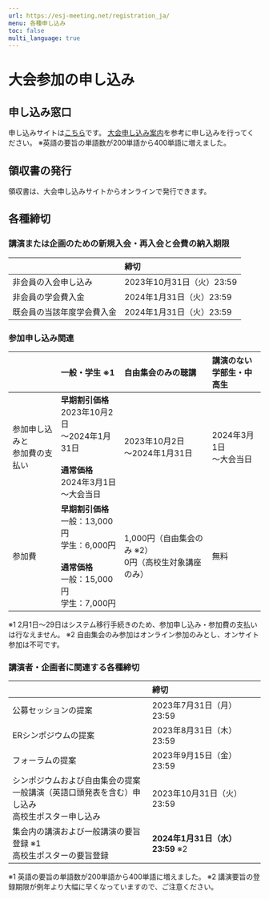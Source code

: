 ```yaml
---
url: https://esj-meeting.net/registration_ja/
menu: 各種申し込み
toc: false
multi_language: true
---
```


# 大会参加の申し込み

## 申し込み窓口

申し込みサイトは[こちら](https://iap-jp.org/esj/conf/login.php)です。
[大会申し込み案内](registration_guidelines_ja)を参考に申し込みを行ってください。
※英語の要旨の単語数が200単語から400単語に増えました。

## 領収書の発行

領収書は、大会申し込みサイトからオンラインで発行できます。

## 各種締切

### 講演または企画のための新規入会・再入会と会費の納入期限

|                            | 締切                      |
| :------------------------- | :------------------------ |
| 非会員の入会申し込み       | 2023年10月31日（火）23:59 |
| 非会員の学会費入金         | 2024年1月31日（火）23:59  |
| 既会員の当該年度学会費入金 | 2024年1月31日（火）23:59  |

### 参加申し込み関連

|                                  | 一般・学生 ※1                                                                                             | 自由集会のみの聴講                                       | 講演のない<br>学部生・中高生 |
| :------------------------------- | :--------------------------------------------------------------------------------------------------------- | :------------------------------------------------------- | :--------------------------- |
| 参加申し込みと<br>参加費の支払い | **早期割引価格**<br>2023年10月2日<br>〜2024年1月31日<br><br>**通常価格**<br>2024年3月1日<br>〜大会当日     | 2023年10月2日<br>〜2024年1月31日                         | 2024年3月1日<br>〜大会当日   |
| 参加費                           | **早期割引価格**<br>一般：13,000円<br>学生：6,000円<br><br>**通常価格**<br>一般：15,000円<br>学生：7,000円 | 1,000円（自由集会のみ ※2）<Br>0円（高校生対象講座のみ） | 無料                         |

※1 2月1日〜29日はシステム移行手続きのため、参加申し込み・参加費の支払いは行なえません。
※2 自由集会のみ参加はオンライン参加のみとし、オンサイト参加は不可です。

### 講演者・企画者に関連する各種締切

|                                                                                                      | 締切                              |
| :--------------------------------------------------------------------------------------------------- | :-------------------------------- |
| 公募セッションの提案                                                                                 | 2023年7月31日（月） 23:59         |
| ERシンポジウムの提案                                                                                 | 2023年8月31日（木） 23:59         |
| フォーラムの提案                                                                                     | 2023年9月15日（金） 23:59         |
| シンポジウムおよび自由集会の提案<br>一般講演（英語口頭発表を含む）申し込み<br>高校生ポスター申し込み | 2023年10月31日（火） 23:59        |
| 集会内の講演および一般講演の要旨登録 ※1<br>高校生ポスターの要旨登録                                 | **2024年1月31日（水） 23:59** ※2 |

※1 英語の要旨の単語数が200単語から400単語に増えました。
※2 講演要旨の登録期限が例年より大幅に早くなっていますので、ご注意ください。
